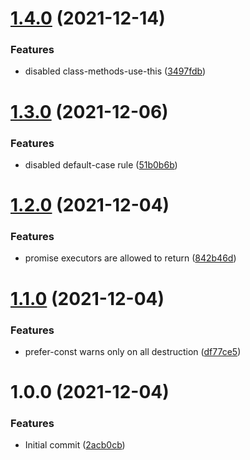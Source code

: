 # [1.4.0](https://github.com/panels-land/eslint-config/compare/v1.3.0...v1.4.0) (2021-12-14)


### Features

* disabled class-methods-use-this ([3497fdb](https://github.com/panels-land/eslint-config/commit/3497fdb1e634e7735aa308cb3f59c42de3daf809))

# [1.3.0](https://github.com/panels-land/eslint-config/compare/v1.2.0...v1.3.0) (2021-12-06)


### Features

* disabled default-case rule ([51b0b6b](https://github.com/panels-land/eslint-config/commit/51b0b6b6c1685dab80b13eeb614a6c1309d37aca))

# [1.2.0](https://github.com/panels-land/eslint-config/compare/v1.1.0...v1.2.0) (2021-12-04)


### Features

* promise executors are allowed to return ([842b46d](https://github.com/panels-land/eslint-config/commit/842b46d345b774354221a17b34681f46444b4504))

# [1.1.0](https://github.com/panels-land/eslint-config/compare/v1.0.0...v1.1.0) (2021-12-04)


### Features

* prefer-const warns only on all destruction ([df77ce5](https://github.com/panels-land/eslint-config/commit/df77ce5a475e499bf50133c3a03bd7325d7e174b))

# 1.0.0 (2021-12-04)


### Features

* Initial commit ([2acb0cb](https://github.com/panels-land/eslint-config/commit/2acb0cb691dd09d3b4fb8fa7b473b10eef22b756))
